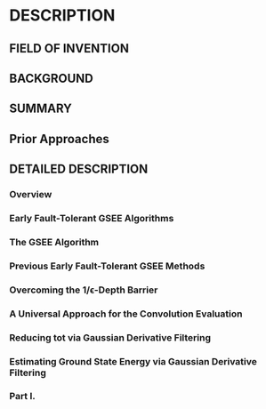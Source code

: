 # DESCRIPTION

## FIELD OF INVENTION

## BACKGROUND

## SUMMARY

## Prior Approaches

## DETAILED DESCRIPTION

### Overview

### Early Fault-Tolerant GSEE Algorithms

### The GSEE Algorithm

### Previous Early Fault-Tolerant GSEE Methods

### Overcoming the 1/ϵ-Depth Barrier

### A Universal Approach for the Convolution Evaluation

### Reducing tot via Gaussian Derivative Filtering

### Estimating Ground State Energy via Gaussian Derivative Filtering

### Part I.

